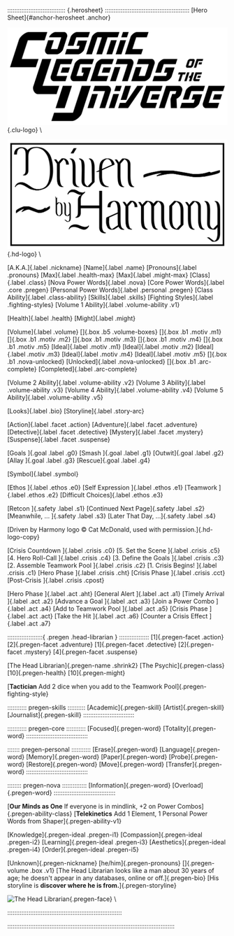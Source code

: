 ::::::::::::::::::::::::::::::::: {.herosheet} ::::::::::::::::::::::::::::::::::::::::::::::::
[Hero Sheet]{#anchor-herosheet .anchor}

![Cosmic Legends of the Universe](art/clu-logo-black-medium.png){.clu-logo} \ 

![Driven by Harmony](art/DrivenByHarmonyLogo.png){.hd-logo} \

[A.K.A.]{.label .nickname}
[Name]{.label .name}
[Pronouns]{.label .pronouns}
[Max]{.label .health-max}
[Max]{.label .might-max}
[Class]{.label .class}
[Nova Power Words]{.label .nova}
[Core Power Words]{.label .core .pregen}
[Personal Power Words]{.label .personal .pregen}
[Class Ability]{.label .class-ability}
[Skills]{.label .skills}
[Fighting Styles]{.label .fighting-styles}
[Volume 1 Ability]{.label .volume-ability .v1}

[Health]{.label .health}
[Might]{.label .might}

[Volume]{.label .volume}
[]{.box .b5 .volume-boxes}
[]{.box .b1 .motiv .m1}
[]{.box .b1 .motiv .m2}
[]{.box .b1 .motiv .m3}
[]{.box .b1 .motiv .m4}
[]{.box .b1 .motiv .m5}
[Ideal]{.label .motiv .m1}
[Ideal]{.label .motiv .m2}
[Ideal]{.label .motiv .m3}
[Ideal]{.label .motiv .m4}
[Ideal]{.label .motiv .m5}
[]{.box .b1 .nova-unlocked}
[Unlocked]{.label .nova-unlocked}
[]{.box .b1 .arc-complete}
[Completed]{.label .arc-complete}

[Volume 2 Ability]{.label .volume-ability .v2}
[Volume 3 Ability]{.label .volume-ability .v3}
[Volume 4 Ability]{.label .volume-ability .v4}
[Volume 5 Ability]{.label .volume-ability .v5}

[Looks]{.label .bio}
[Storyline]{.label .story-arc}

[Action]{.label .facet .action}
[Adventure]{.label .facet .adventure}
[Detective]{.label .facet .detective}
[Mystery]{.label .facet .mystery}
[Suspense]{.label .facet .suspense}

[Goals ]{.goal .label .g0}
[Smash ]{.goal .label .g1}
[Outwit]{.goal .label .g2}
[Allay ]{.goal .label .g3}
[Rescue]{.goal .label .g4}

[Symbol]{.label .symbol}

[Ethos            ]{.label .ethos .e0}
[Self Expression  ]{.label .ethos .e1}
[Teamwork         ]{.label .ethos .e2}
[Difficult Choices]{.label .ethos .e3}

[Retcon             ]{.safety .label .s1}
[Continued Next Page]{.safety .label .s2}
[Meanwhile, ...     ]{.safety .label .s3}
[Later That Day, ...]{.safety .label .s4}

[Driven by Harmony logo &copy; Cat McDonald, used with permission.]{.hd-logo-copy}

[Crisis Countdown             ]{.label .crisis .c0}
[5. Set the Scene             ]{.label .crisis .c5}
[4. Hero Roll-Call            ]{.label .crisis .c4}
[3. Define the Goals          ]{.label .crisis .c3}
[2. Assemble Teamwork Pool    ]{.label .crisis .c2}
[1. Crisis Begins!            ]{.label .crisis .c1}
[Hero Phase                   ]{.label .crisis .cht}
[Crisis Phase                 ]{.label .crisis .cct}
[Post-Crisis                  ]{.label .crisis .cpost}

[Hero Phase                 ]{.label .act .aht}
[General Alert              ]{.label .act .a1}
[Timely Arrival             ]{.label .act .a2}
[Advance a Goal             ]{.label .act .a3}
[Join a Power Combo         ]{.label .act .a4}
[Add to Teamwork Pool       ]{.label .act .a5}
[Crisis Phase               ]{.label .act .act}
[Take the Hit               ]{.label .act .a6}
[Counter a Crisis Effect    ]{.label .act .a7}

::::::::::::::::::::{ .pregen .head-librarian } :::::::::::::::::
[1]{.pregen-facet .action}
[2]{.pregen-facet .adventure}
[1]{.pregen-facet .detective}
[2]{.pregen-facet .mystery}
[4]{.pregen-facet .suspense}

[The Head Librarian]{.pregen-name .shrink2}
[The Psychic]{.pregen-class}
[10]{.pregen-health}
[10]{.pregen-might}

[**Tactician** Add 2 dice when you add to the Teamwork Pool]{.pregen-fighting-style}

::::::::::: pregen-skills ::::::::::
[Academic]{.pregen-skill}
[Artist]{.pregen-skill}
[Journalist]{.pregen-skill}
:::::::::::::::::::::::::::::

::::::::::: pregen-core :::::::::::
[Focused]{.pregen-word}
[Totality]{.pregen-word}
:::::::::::::::::::::::::::::::::::

::::::: pregen-personal :::::::::::
[Erase]{.pregen-word}
[Language]{.pregen-word}
[Memory]{.pregen-word}
[Paper]{.pregen-word}
[Probe]{.pregen-word}
[Restore]{.pregen-word}
[Move]{.pregen-word}
[Transfer]{.pregen-word}
:::::::::::::::::::::::::::::::::::

:::::::: pregen-nova ::::::::::::::
[Information]{.pregen-word}
[Overload]{.pregen-word}
:::::::::::::::::::::::::::::::::::

[**Our Minds as One** If everyone is in mindlink, +2 on Power Combos]{.pregen-ability-class}
[**Telekinetics** Add 1 Element, 1 Personal Power Words from Shaper]{.pregen-ability-v1}

[Knowledge]{.pregen-ideal .pregen-i1}
[Compassion]{.pregen-ideal .pregen-i2}
[Learning]{.pregen-ideal .pregen-i3}
[Aesthetics]{.pregen-ideal .pregen-i4}
[Order]{.pregen-ideal .pregen-i5}

[Unknown]{.pregen-nickname}
[he/him]{.pregen-pronouns}
[]{.pregen-volume .box .v1}
[The Head Librarian looks like a man about 30 years of age;
he doesn't appear in any databases, online or off.]{.pregen-bio}
[His storyline is **discover where he is from.**]{.pregen-storyline}

![The Head Librarian](art/jeshields/head_librarian_face.png){.pregen-face} \ 

:::::::::::::::::::::::::::::::::::::::::::::::::::::::::::::::::

:::::::::::::::::::::::::::::::::::::::::::::::::::::::::::::::::::::::::::::::::::::::::::::::

